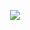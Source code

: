 <p align="center">
  <a><img src="https://readme-typing-svg.herokuapp.com/?color=576f85&size=30&center=true&lines=software+developer"></a>
</p>


